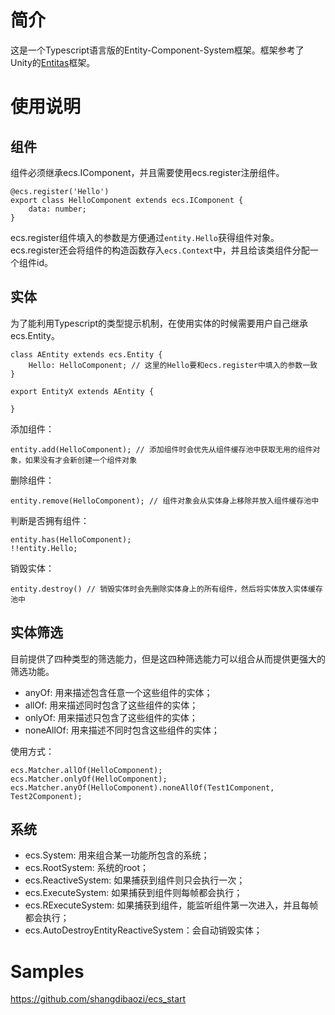 # 简介
这是一个Typescript语言版的Entity-Component-System框架。框架参考了Unity的[Entitas](https://github.com/sschmid/Entitas-CSharp)框架。

# 使用说明
## 组件
组件必须继承ecs.IComponent，并且需要使用ecs.register注册组件。
```
@ecs.register('Hello')
export class HelloComponent extends ecs.IComponent {
    data: number;
}
```
ecs.register组件填入的参数是方便通过```entity.Hello```获得组件对象。ecs.register还会将组件的构造函数存入```ecs.Context```中，并且给该类组件分配一个组件id。

## 实体
为了能利用Typescript的类型提示机制，在使用实体的时候需要用户自己继承ecs.Entity。
```
class AEntity extends ecs.Entity {
    Hello: HelloComponent; // 这里的Hello要和ecs.register中填入的参数一致
}

export EntityX extends AEntity {

}
```

添加组件：
```
entity.add(HelloComponent); // 添加组件时会优先从组件缓存池中获取无用的组件对象，如果没有才会新创建一个组件对象
```

删除组件：
```
entity.remove(HelloComponent); // 组件对象会从实体身上移除并放入组件缓存池中
```

判断是否拥有组件：
```
entity.has(HelloComponent);
!!entity.Hello;
```

销毁实体：
```
entity.destroy() // 销毁实体时会先删除实体身上的所有组件，然后将实体放入实体缓存池中
```

## 实体筛选
目前提供了四种类型的筛选能力，但是这四种筛选能力可以组合从而提供更强大的筛选功能。
- anyOf: 用来描述包含任意一个这些组件的实体；
- allOf: 用来描述同时包含了这些组件的实体；
- onlyOf: 用来描述只包含了这些组件的实体；
- noneAllOf: 用来描述不同时包含这些组件的实体；

使用方式：
```
ecs.Matcher.allOf(HelloComponent);
ecs.Matcher.onlyOf(HelloComponent);
ecs.Matcher.anyOf(HelloComponent).noneAllOf(Test1Component, Test2Component);
```

## 系统
- ecs.System: 用来组合某一功能所包含的系统；
- ecs.RootSystem: 系统的root；
- ecs.ReactiveSystem: 如果捕获到组件则只会执行一次；
- ecs.ExecuteSystem: 如果捕获到组件则每帧都会执行；
- ecs.RExecuteSystem: 如果捕获到组件，能监听组件第一次进入，并且每帧都会执行；
- ecs.AutoDestroyEntityReactiveSystem：会自动销毁实体；

# Samples
https://github.com/shangdibaozi/ecs_start
